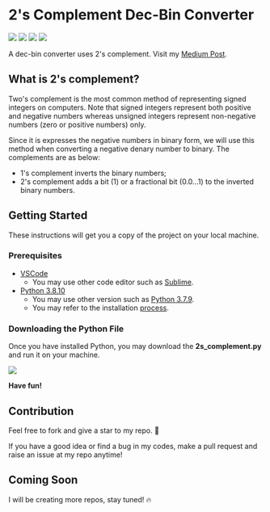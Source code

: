 # 2's Complement Dec-Bin Converter
[![](https://img.shields.io/badge/Code-Python-success?style=flat&logo=Python&logoColor=white)](https://www.python.org/)
[![](https://img.shields.io/badge/License-MIT-informational)](https://opensource.org/licenses/MIT)
[![](https://img.shields.io/badge/Blog-Medium-informational?style=flat&logo=Medium&logoColor=white&color=critical)](https://chjacky.medium.com/convert-a-negative-decimal-number-with-a-fractional-part-using-2s-complement-in-python-db6b1050e133)
[![](https://img.shields.io/badge/Contributions-Welcome-important)](https://github.com/chihunkhaw/2s-complement-converter)

A dec-bin converter uses 2's complement. Visit my [Medium Post](https://chkjacky.medium.com/convert-a-negative-decimal-number-with-a-fractional-part-using-2s-complement-in-python-db6b1050e133).

## What is 2's complement?
Two's complement is the most common method of representing signed integers on computers. Note that signed integers represent both positive and negative numbers whereas unsigned integers represent non-negative numbers (zero or positive numbers) only.

Since it is expresses the negative numbers in binary form, we will use this method when converting a negative denary number to binary. The complements are as below:
- 1's complement inverts the binary numbers;
- 2's complement adds a bit (1) or a fractional bit (0.0…1) to the inverted binary numbers.

## Getting Started
These instructions will get you a copy of the project on your local machine.

### Prerequisites
* [VSCode](https://code.visualstudio.com/download)
    - You may use other code editor such as [Sublime](https://www.sublimetext.com/download).
* [Python 3.8.10](https://www.python.org/downloads/release/python-3810/)
    - You may use other version such as [Python 3.7.9](https://www.python.org/downloads/release/python-379/).
    - You may refer to the installation [process](https://www.youtube.com/watch?v=uDbDIhR76H4).

### Downloading the Python File
Once you have installed Python, you may download the **2s_complement.py** and run it on your machine.

![](https://miro.medium.com/max/875/1*zhwyxj9eENthviK2QGUFng.png)

**Have fun!**

## Contribution
Feel free to fork and give a star to my repo. 🌟 

If you have a good idea or find a bug in my codes, make a pull request and raise an issue at my repo anytime!

## Coming Soon
I will be creating more repos, stay tuned! 🔥
